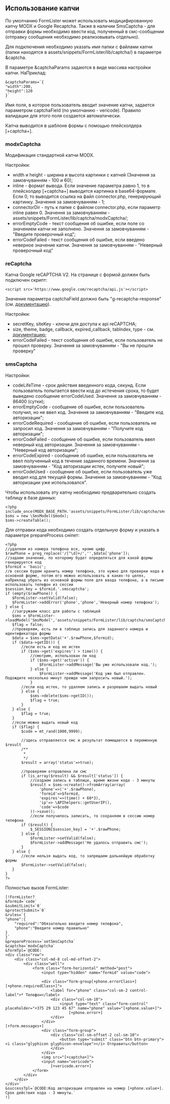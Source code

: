 ## Использование капчи

По умолчанию FormLister может использовать модицифированную капчу MODX и Google Recaptcha. Также в наличии SmsCaptcha - для отправки формы необходимо ввести код, полученный в смс-сообщении (отправку сообщения необходимо реализовывать отдельно).

Для подключения необходимо указать имя папки с файлами капчи (папки находятся в assets/snippets/FormLister/lib/captcha/) в параметре &captcha.

В параметре &captchaParams задаются в виде массива настройки капчи. НаПриклад:
```
&captchaParams=`{
"width":200,
"height":120
}`
```

Имя поля, в которое пользователь вводит значение капчи, задается параметром captchaField (по умолчанию - vericode). Правило валидации для этого поля создается автоматически.

Капча выводится в шаблоне формы с помощью плейсхолдера [+captcha+].

### modxCaptcha

Модификация стандартной капчи MODX.

Настройки:
* width и height - ширина и высота картинки с капчей (Значення за замовчуванням - 100 и 60);
* inline - формат вывода. Если значение параметра равно 1, то в плейсхолдер [+captcha+] выводится картинка в base64-формате. Если 0, то выводится ссылка на файл connector.php, генерирующий картинку. Значення за замовчуванням - 1;
* connectorDir - путь к папке с файлом connector.php, если параметр inline равен 0. Значення за замовчуванням - assets/snippets/FormLister/lib/captcha/modxCaptcha/;
* errorEmptyCode - текст сообщения об ошибке, если поле со значением капчи не заполнено. Значення за замовчуванням - "Введите проверочный код";
* errorCodeFailed - текст сообщения об ошибке, если введено неверное значение капчи. Значення за замовчуванням - "Неверный проверочный код" 

### reCaptcha

Капча Google reCAPTCHA V2. На странице с формой должен быть подключен скрипт:
```
<script src='https://www.google.com/recaptcha/api.js'></script>
```

Значение параметра captchaField должно быть "g-recaptcha-response" (см. [документацию](https://developers.google.com/recaptcha/docs/verify)). 

Настройки:
* secretKey, siteKey - ключи для доступа к api reCAPTCHA; 
* size, theme, badge, callback, expired_callback, tabIndex, type - см. [документацию](https://developers.google.com/recaptcha/docs/display#render_param);
* errorCodeFailed - текст сообщения об ошибке, если пользователь не прошел проверку. Значення за замовчуванням - "Вы не прошли проверку"

### smsCaptcha

Настройки: 
* codeLifeTime - срок действия введенного кода, секунд. Если пользователь попытается ввести код до истечения срока, то будет выведено сообщение errorCodeUsed. Значення за замовчуванням - 86400 (сутки);
* errorEmptyCode - сообщение об ошибке, если пользователь получил, но не ввел код. Значення за замовчуванням - "Введите код авторизации"; 
* errorCodeRequired - сообщение об ошибке, если пользователь не запросил код. Значення за замовчуванням - "Получите код авторизации"; 
* errorCodeFailed - сообщение об ошибке, если пользователь ввел неверный код авторизации. Значення за замовчуванням - "Неверный код авторизации";
* errorCodeExpired - сообщение об ошибке, если пользователь не ввел полученный код в течение заданного времени. Значення за замовчуванням - "Код авторизации истек, получите новый"; 
* errorCodeUsed - сообщение об ошибке, если пользователь уже вводил код для текущей формы. Значення за замовчуванням - "Код авторизации уже использовался".

Чтобы использовать эту капчу необходимо предварительно создать таблицу в базе данных:
```
<?php
include_once(MODX_BASE_PATH.'assets/snippets/FormLister/lib/captcha/smsCaptcha/model.php');
$sms = new \SmsModel($modx);
$sms->createTable();
```

Для отправки кода необходимо создать отдельную форму и указать в параметре prepareProcess сніпет:
 ```
<?php
//удаляем из номера телефона все, кроме цифр
$rawPhone = preg_replace('/[^\d]+/','',$data['phone']);
//задаем значение, по которому будет определяться для какой формы генерируется код
$formid = 'basic';
//в сессии будем хранить номер телефона, это нужно для проверки кода в основной форме, потом его можно использовать в каких-то целях, наПриклад убрать из основной формы поле для ввода телефона, а в письме использовать телефон из сессии
$session_key = $formid.'.smscaptcha';
if (empty($rawPhone)) {
    $FormLister->setValid(false);
    $FormLister->addError('phone','phone','Неверный номер телефона');   
} else {
    //загружаем класс для работы с таблицей
    $sms = $FormLister->loadModel('SmsModel','assets/snippets/FormLister/lib/captcha/smsCaptcha/model.php');
    $flag = false;
    //проверяем, есть ли в таблице запись для заданного номера и идентификатора формы
    $data = $sms->getData('+'.$rawPhone,$formid);
    if ($data->getID()) {
        //если есть и код не истек
        if ($sms->get('expires') > time()) {
            //смотрим, использован ли код
            if ($sms->get('active')) {
                $FormLister->addMessage('Вы уже использовали код.');
            } else {
                $FormLister->addMessage('Код уже был отправлен. Подождите несколько минут прежде чем запросить новый.');
            }
        //если код истек, то удаляем запись и разрешаем выдать новый
        } else {
            $sms->delete($sms->getID());
            $flag = true;
        }
    } else {
        $flag = true;
    }
    //если можно выдать новый код
    if ($flag) {
        $code = mt_rand(1000,9999);
        
        //здесь отправляется смс и результат помещается в переменную $result
        /** 
         *  
         */ 
        $result = array('status'=>true);
        
        //проверяем отправлена ли смс
        if (is_array($result) && $result['status']) {
            //создаем запись в таблице, время жизни кода - 3 минуты
            $result = $sms->create()->fromArray(array(
                'phone'=>('+'.$rawPhone),
                'formid'=>$formid,
                'expires'=>(time() + 60*3),
                'ip'=> \APIhelpers::getUserIP(),
                'code'=>$code
            ))->save(); 
            //если получилось записать, то сохраняем в сессию номер телефона
        if ($result) {
            $_SESSION[$session_key] = '+'.$rawPhone;
        } else {
            $FormLister->setValid(false);
            $FormLister->addMessage('Не удалось отправить смс');
        }
    } else {
        //если нельзя выдать код, то запрещаем дальнейшую обработку формы
        $FormLister->setValid(false);
    }
}
?>
```

Полностью вызов FormLister:
```
[!FormLister?
&formid=`code`
&submitLimit=`0`
&protectSubmit=`0`
&rules=`{
"phone":{
    "required":"Обязательно введите номер телефона",
    "phone":"Введите номер правильно"
}
}`
&prepareProcess=`setSmsCaptcha`
&captcha=`modxCaptcha`
&formTpl=`@CODE:
<div class="row">
    <div class="col-md-8 col-md-offset-2">
        <div class="well">
            <form class="form-horizontal" method="post">
                <input type="hidden" name="formid" value="code">

                <div class="form-group[+phone.errorClass+][+phone.requiredClass+]">
                    <label for="phone" class="col-sm-2 control-label">* Телефон</label>
                    <div class="col-sm-10">
                        <input type="text" class="form-control" placeholder="+375 29 123 45 67" name="phone" value="[+phone.value+]">
                            [+phone.error+]
                    </div>
                </div>
[+form.messages+]
                <div class="form-group">
                    <div class="col-sm-offset-2 col-sm-10">
                        <button type="submit" class="btn btn-primary"><i class="glyphicon glyphicon-envelope"></i> Отправить</button>
                    </div>
                </div>
                <img src="[+captcha+]">
                <input name="vericode">
                    [+vericode.error+]
            </form>
        </div>
    </div>
</div>`
&successTpl=`@CODE:Код авторизации отправлен на номер [+phone.value+]. Срок действия кода - 3 минуты.`
!]
```
